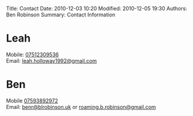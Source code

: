 Title: Contact
Date: 2010-12-03 10:20
Modified: 2010-12-05 19:30
Authors: Ben Robinson
Summary: Contact Information


# Leah  
Mobile: [07512309536](tel://+447512309535)  
Email: [leah.holloway1992@gmail.com](mailto://leah.holloway1992@gmail.com)

# Ben  
Mobile [07593892972](tel://+47593892972)  
Email: [benr@blrobinson.uk](mailto://benr@blrobinson.uk) or [roaming.b.robinson@gmail.com](mailto://roaming.b.robinson@gmail.com)
